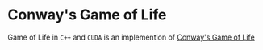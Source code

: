 # Conway's Game of Life

Game of Life in `C++` and `CUDA` is an implemention of [Conway's Game of Life](https://en.wikipedia.org/wiki/Conway%27s_Game_of_Life)
